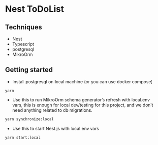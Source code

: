 # Nest ToDoList

## Techniques

- Nest
- Typescript
- postgresql
- MikroOrm

## Getting started
- Install postgresql on local machine (or you can use docker compose)
```
yarn
```

- Use this to run MikroOrm schema generator’s refresh with local.env vars, this is enough for local dev/testing for this project, and we don’t need anything related to db migrations.
```bash
yarn synchronize:local
```

- Use this to start Nest.js with local.env vars
```
yarn start:local
```